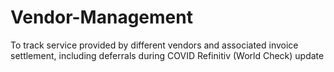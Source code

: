 # Vendor-Management
To track service provided by different vendors and associated invoice settlement, including deferrals during COVID
Refinitiv (World Check) update
